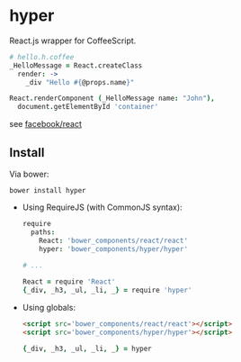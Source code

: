 # hyper

React.js wrapper for CoffeeScript.

```coffee
# hello.h.coffee
_HelloMessage = React.createClass
  render: ->
    _div "Hello #{@props.name}"

React.renderComponent (_HelloMessage name: "John"),
  document.getElementById 'container'
```

see [facebook/react](https://github.com/facebook/react)

## Install

Via bower:
```
bower install hyper
```

- Using RequireJS (with CommonJS syntax):

  ```coffee
  require
    paths:
      React: 'bower_components/react/react'
      hyper: 'bower_components/hyper/hyper'
      
  # ...
  
  React = require 'React'
  {_div, _h3, _ul, _li, _} = require 'hyper'
  ```

- Using globals:
  
  ```html
  <script src='bower_components/react/react'></script>
  <script src='bower_components/hyper/hyper'></script>
  ```
  ```coffee
  {_div, _h3, _ul, _li, _} = hyper
  ```
  
